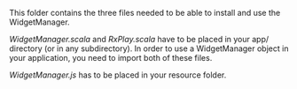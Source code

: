 This folder contains the three files needed to be able to install and use the WidgetManager.

_WidgetManager.scala_ and _RxPlay.scala_ have to be placed in your app/ directory (or in any subdirectory). In order to use a WidgetManager object in your application, you need to import both of these files.

_WidgetManager.js_ has to be placed in your resource folder.

